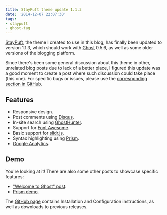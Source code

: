 ```yaml
---
title: StayPuft theme update 1.1.3
date: '2014-12-07 22:07:30'
tags:
- staypuft
- ghost-tag
---
```


[StayPuft](https://github.com/dlecina/StayPuft), the theme I created to use in this blog, has finally been updated to version 1.1.3, which should work with [Ghost](https://ghost.org/) 0.5.6, as well as some older versions of the blogging platform.

Since there's been some general discussion about this theme in other, unrelated blog posts due to lack of a better place, I figured this update was a good moment to create a post where such discussion could take place (this one). For specific bugs or issues, please use the [corresponding section in GitHub](https://github.com/dlecina/StayPuft/issues).

## Features

* Responsive design.
* Post comments using [Disqus](http://disqus.com/).
* In-site search using [GhostHunter](https://github.com/i11ume/ghostHunter).
* Support for [Font Awesome](https://github.com/FortAwesome/Font-Awesome).
* Basic support for [slidr.js](https://github.com/bchanx/slidr).
* Syntax highlighting using [Prism](https://github.com/LeaVerou/prism/).
* [Google Analytics](http://www.google.com/analytics/).

## Demo

You're looking at it! There are also some other posts to showcase specific features:

*  ["Welcome to Ghost" post](http://davidlecina.com/blog/welcome-to-ghost/).
*  [Prism demo](http://davidlecina.com/blog/prism-demo/).

The [GitHub page](https://github.com/dlecina/StayPuft) contains Installation and Configuration instructions, as well as downloads to previous releases.